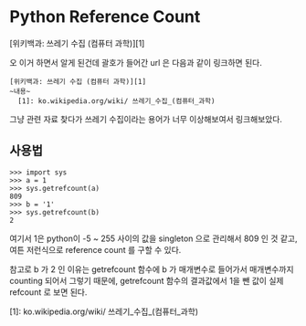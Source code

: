 # Python Reference Count
[위키백과: 쓰레기 수집 (컴퓨터 과학)][1]

오 이거 하면서 알게 된건데 괄호가 들어간 url 은 다음과 같이 링크하면 된다.

```
[위키백과: 쓰레기 수집 (컴퓨터 과학)][1]
~내용~
  [1]: ko.wikipedia.org/wiki/ 쓰레기_수집_(컴퓨터_과학)
```
그냥 관련 자료 찾다가 쓰레기 수집이라는 용어가 너무 이상해보여서 링크해보았다.

## 사용법                                                                                                                                                                                                                                                                                                                                                                                                                                                                                                                                                                                                                                                                                                                                                                                                                                                                                                                                                                                                                                                                                                                                                                                                                                                                                                                                                                                                                                                                                                                                                                                              

```
>>> import sys
>>> a = 1
>>> sys.getrefcount(a)
809
>>> b = '1'
>>> sys.getrefcount(b)
2
```

여기서 1은 python이 -5 ~ 255 사이의 값을 singleton 으로 관리해서 809 인 것 같고,
여튼 저런식으로 reference count 를 구할 수 있다.

참고로 b 가 2 인 이유는 getrefcount 함수에 b 가 매개변수로 들어가서 매개변수까지 counting 되어서 그렇기 때문에, getrefcount 함수의 결과값에서 1을 뺀 값이 실제 refcount 로 보면 된다.

  [1]: ko.wikipedia.org/wiki/ 쓰레기_수집_(컴퓨터_과학)
